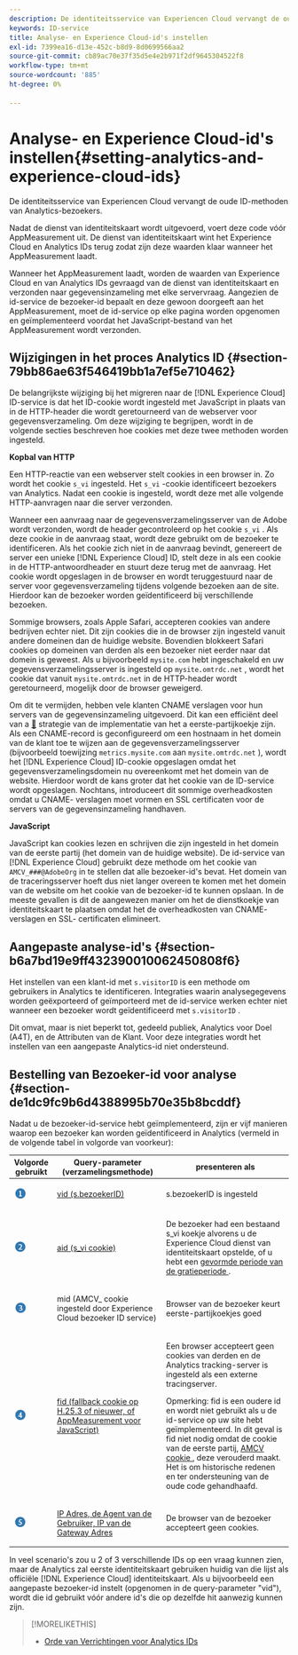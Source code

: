 ```yaml
---
description: De identiteitsservice van Experiencen Cloud vervangt de oude ID-methoden van Analytics-bezoekers.
keywords: ID-service
title: Analyse- en Experience Cloud-id's instellen
exl-id: 7399ea16-d13e-452c-b8d9-8d0699566aa2
source-git-commit: cb89ac70e37f35d5e4e2b971f2df9645304522f8
workflow-type: tm+mt
source-wordcount: '885'
ht-degree: 0%

---
```


# Analyse- en Experience Cloud-id&#39;s instellen{#setting-analytics-and-experience-cloud-ids}

De identiteitsservice van Experiencen Cloud vervangt de oude ID-methoden van Analytics-bezoekers.

Nadat de dienst van identiteitskaart wordt uitgevoerd, voert deze code vóór AppMeasurement uit. De dienst van identiteitskaart wint het Experience Cloud en Analytics IDs terug zodat zijn deze waarden klaar wanneer het AppMeasurement laadt.

Wanneer het AppMeasurement laadt, worden de waarden van Experience Cloud en van Analytics IDs gevraagd van de dienst van identiteitskaart en verzonden naar gegevensinzameling met elke servervraag. Aangezien de id-service de bezoeker-id bepaalt en deze gewoon doorgeeft aan het AppMeasurement, moet de id-service op elke pagina worden opgenomen en geïmplementeerd voordat het JavaScript-bestand van het AppMeasurement wordt verzonden.

## Wijzigingen in het proces Analytics ID {#section-79bb86ae63f546419bb1a7ef5e710462}

De belangrijkste wijziging bij het migreren naar de [!DNL Experience Cloud] ID-service is dat het ID-cookie wordt ingesteld met JavaScript in plaats van in de HTTP-header die wordt geretourneerd van de webserver voor gegevensverzameling. Om deze wijziging te begrijpen, wordt in de volgende secties beschreven hoe cookies met deze twee methoden worden ingesteld.

**Kopbal van HTTP**

Een HTTP-reactie van een webserver stelt cookies in een browser in. Zo wordt het cookie `s_vi` ingesteld. Het `s_vi` -cookie identificeert bezoekers van Analytics. Nadat een cookie is ingesteld, wordt deze met alle volgende HTTP-aanvragen naar die server verzonden.

Wanneer een aanvraag naar de gegevensverzamelingsserver van de Adobe wordt verzonden, wordt de header gecontroleerd op het cookie `s_vi` . Als deze cookie in de aanvraag staat, wordt deze gebruikt om de bezoeker te identificeren. Als het cookie zich niet in de aanvraag bevindt, genereert de server een unieke [!DNL Experience Cloud] ID, stelt deze in als een cookie in de HTTP-antwoordheader en stuurt deze terug met de aanvraag. Het cookie wordt opgeslagen in de browser en wordt teruggestuurd naar de server voor gegevensverzameling tijdens volgende bezoeken aan de site. Hierdoor kan de bezoeker worden geïdentificeerd bij verschillende bezoeken.

Sommige browsers, zoals Apple Safari, accepteren cookies van andere bedrijven echter niet. Dit zijn cookies die in de browser zijn ingesteld vanuit andere domeinen dan de huidige website. Bovendien blokkeert Safari cookies op domeinen van derden als een bezoeker niet eerder naar dat domein is geweest. Als u bijvoorbeeld `mysite.com` hebt ingeschakeld en uw gegevensverzamelingsserver is ingesteld op `mysite.omtrdc.net` , wordt het cookie dat vanuit `mysite.omtrdc.net` in de HTTP-header wordt geretourneerd, mogelijk door de browser geweigerd.

Om dit te vermijden, hebben vele klanten CNAME verslagen voor hun servers van de gegevensinzameling uitgevoerd. Dit kan een efficiënt deel van a [&#128279;](https://experienceleague.adobe.com/docs/core-services/interface/ec-cookies/cookies-first-party.html) strategie van de implementatie van het a  eerste-partijkoekje zijn. Als een CNAME-record is geconfigureerd om een hostnaam in het domein van de klant toe te wijzen aan de gegevensverzamelingsserver (bijvoorbeeld toewijzing `metrics.mysite.com` aan `mysite.omtrdc.net` ), wordt het [!DNL Experience Cloud] ID-cookie opgeslagen omdat het gegevensverzamelingsdomein nu overeenkomt met het domein van de website. Hierdoor wordt de kans groter dat het cookie van de ID-service wordt opgeslagen. Nochtans, introduceert dit sommige overheadkosten omdat u CNAME- verslagen moet vormen en SSL certificaten voor de servers van de gegevensinzameling handhaven.

**JavaScript**

JavaScript kan cookies lezen en schrijven die zijn ingesteld in het domein van de eerste partij (het domein van de huidige website). De id-service van [!DNL Experience Cloud] gebruikt deze methode om het cookie van `AMCV_###@AdobeOrg` in te stellen dat alle bezoeker-id&#39;s bevat. Het domein van de traceringsserver hoeft dus niet langer overeen te komen met het domein van de website om het cookie van de bezoeker-id te kunnen opslaan. In de meeste gevallen is dit de aangewezen manier om het de dienstkoekje van identiteitskaart te plaatsen omdat het de overheadkosten van CNAME- verslagen en SSL- certificaten elimineert.

<!---However, there are a few situations where setting the cookie in the HTTP header is beneficial for cross-domain tracking, which is described in [Data Collection CNAMEs and Cross-Domain Tracking](../../reference/analytics-reference/cname.md#concept-4df91f8a30ad4ec7a01eb943d579cc9d).-->

## Aangepaste analyse-id&#39;s {#section-b6a7bd19e9ff432390010062450808f6}

Het instellen van een klant-id met `s.visitorID` is een methode om gebruikers in Analytics te identificeren. Integraties waarin analysegegevens worden geëxporteerd of geïmporteerd met de id-service werken echter niet wanneer een bezoeker wordt geïdentificeerd met `s.visitorID` .

Dit omvat, maar is niet beperkt tot, gedeeld publiek, Analytics voor Doel (A4T), en de Attributen van de Klant. Voor deze integraties wordt het instellen van een aangepaste Analytics-id niet ondersteund.

## Bestelling van Bezoeker-id voor analyse {#section-de1dc9fc9b6d4388995b70e35b8bcddf}

Nadat u de bezoeker-id-service hebt geïmplementeerd, zijn er vijf manieren waarop een bezoeker kan worden geïdentificeerd in Analytics (vermeld in de volgende tabel in volgorde van voorkeur):

<table id="table_D267D36451F643D1BB68AF6FEAA6AD1A"> 
 <thead> 
  <tr> 
   <th colname="col1" class="entry"> Volgorde gebruikt </th> 
   <th colname="col2" class="entry"> Query-parameter (verzamelingsmethode) </th> 
   <th colname="col3" class="entry"> presenteren als </th> 
  </tr> 
 </thead>
 <tbody> 
  <tr> 
   <td colname="col1"> <p> <img id="image_9F3E58898A1B4F40BBDEF5ADE362E55C" src="assets/step1_icon.png" /> </p> </td> 
   <td colname="col2"> <p> <a href="https://experienceleague.adobe.com/docs/analytics/implementation/vars/config-vars/visitorid.html" format="http" scope="external"> vid (s.bezoekerID) </a> </p> </td> 
   <td colname="col3"> <p>s.bezoekerID is ingesteld </p> </td> 
  </tr> 
  <tr> 
   <td colname="col1"> <p> <img id="image_77A06981672745B6AEA8BB4D55911CCA" src="assets/step2_icon.png" /> </p> </td> 
   <td colname="col2"> <p> <a href="https://experienceleague.adobe.com/docs/core-services/interface/ec-cookies/cookies-analytics.html" format="http" scope="external"> aid (s_vi cookie) </a> </p> </td> 
   <td colname="col3"> <p>De bezoeker had een bestaand s_vi koekje alvorens u de <span class="keyword"> Experience Cloud </span> dienst van identiteitskaart opstelde, of u hebt een <a href="../../reference/analytics-reference/grace-period.md" format="dita" scope="local"> gevormde periode van de gratieperiode </a>. </p> </td> 
  </tr> 
  <tr> 
   <td colname="col1"> <p> <img id="image_0A950B1A6B004387AFEE8EED882739CB" src="assets/step3_icon.png" /> </p> </td> 
   <td colname="col2"> <p>mid (AMCV_ cookie ingesteld door Experience Cloud bezoeker ID service) </p> </td> 
   <td colname="col3"> <p>Browser van de bezoeker keurt eerste-partijkoekjes goed </p> </td> 
  </tr> 
  <tr> 
   <td colname="col1"> <p> <img id="image_6F0ED8FE3EF846CA8E6ECCC3C0070D85" src="assets/step4_icon.png" /> </p> </td> 
   <td colname="col2"> <p> <a href="https://experienceleague.adobe.com/docs/id-service/using/reference/analytics-reference/analytics-ids.html" format="http" scope="external"> fid (fallback cookie op H.25.3 of nieuwer, of AppMeasurement voor JavaScript) </a> </p> </td> 
   <td colname="col3"> <p>Een browser accepteert geen cookies van derden en de Analytics tracking-server is ingesteld als een externe tracingserver. </p> <p> <p>Opmerking: <span class="codeph"> fid </span> is een oudere id en wordt niet gebruikt als u de id-service op uw site hebt geïmplementeerd. In dit geval is <span class="codeph"> fid </span> niet nodig omdat de cookie van de eerste partij, <a href="../../introduction/cookies.md" format="dita" scope="local"> AMCV cookie </a> , deze verouderd maakt. Het is om historische redenen en ter ondersteuning van de oude code gehandhaafd. </p> </p> </td> 
  </tr> 
  <tr> 
   <td colname="col1"> <p> <img id="image_23D8C0EB69EC4084BC237B5B98C036F4" src="assets/step5_icon.png" /> </p> </td> 
   <td colname="col2"> <p> <a href="https://experienceleague.adobe.com/docs/analytics/technotes/visitor-identification.html" format="http" scope="external"> IP Adres, de Agent van de Gebruiker, IP van de Gateway Adres </a> </p> </td> 
   <td colname="col3"> <p>De browser van de bezoeker accepteert geen cookies. </p> </td> 
  </tr> 
 </tbody> 
</table>

In veel scenario&#39;s zou u 2 of 3 verschillende IDs op een vraag kunnen zien, maar de Analytics zal eerste identiteitskaart gebruiken huidig van die lijst als officiële [!DNL Experience Cloud] identiteitskaart. Als u bijvoorbeeld een aangepaste bezoeker-id instelt (opgenomen in de query-parameter &quot;vid&quot;), wordt die id gebruikt vóór andere id&#39;s die op dezelfde hit aanwezig kunnen zijn.

>[!MORELIKETHIS]
>
>* [ Orde van Verrichtingen voor Analytics IDs ](../../reference/analytics-reference/analytics-order-of-operations.md#concept-b92935b4fff545adb4773f3728bc15ef)
